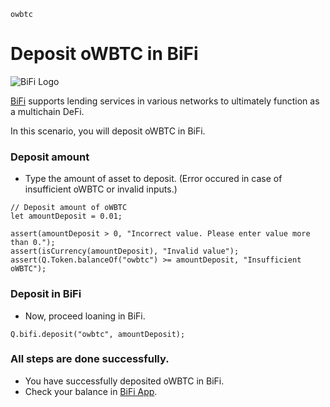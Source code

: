 ```meta-Currency
owbtc
```

# Deposit oWBTC in BiFi

![BiFi Logo](https://s3.ap-northeast-2.amazonaws.com/thebifrost.io/home/bifi/bifi_logo.svg)

[BiFi](https://bifi.finance/) supports lending services in various networks to ultimately function as a multichain DeFi.

In this scenario, you will deposit oWBTC in BiFi.

### Deposit amount

- Type the amount of asset to deposit. (Error occured in case of insufficient oWBTC or invalid inputs.)

```input oWBTC
// Deposit amount of oWBTC
let amountDeposit = 0.01;
```

```input-Verify
assert(amountDeposit > 0, "Incorrect value. Please enter value more than 0.");
assert(isCurrency(amountDeposit), "Invalid value");
assert(Q.Token.balanceOf("owbtc") >= amountDeposit, "Insufficient oWBTC");
```

### Deposit in BiFi

- Now, proceed loaning in BiFi.

```taster
Q.bifi.deposit("owbtc", amountDeposit);
```

### All steps are done successfully.

- You have successfully deposited oWBTC in BiFi.
- Check your balance in [BiFi App](https://app.bifi.finance/).

